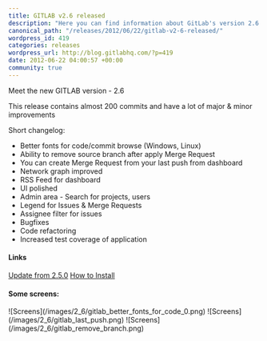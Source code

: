 ```yaml
--- 
title: GITLAB v2.6 released
description: "Here you can find information about GitLab's version 2.6 release. Learn more!"
canonical_path: "/releases/2012/06/22/gitlab-v2-6-released/"
wordpress_id: 419
categories: releases
wordpress_url: http://blog.gitlabhq.com/?p=419
date: 2012-06-22 04:00:57 +00:00
community: true
---
```

<p>Meet the new GITLAB version  - 2.6</p>
<p>This release contains almost 200 commits and have a lot of major & minor improvements</p>
<p>Short changelog:</p>

<ul>
  <li>Better fonts for code/commit browse (Windows, Linux)</li>
  <li>Ability to remove source branch after apply Merge Request</li>
  <li>You can create Merge Request from your last push from dashboard</li>
  <li>Network graph improved</li>
  <li>RSS Feed for dashboard</li>
  <li>UI polished</li>
  <li>Admin area - Search for projects, users</li>
  <li>Legend for Issues & Merge Requests</li>
  <li>Assignee filter for issues</li>
  <li>Bugfixes</li>
  <li>Code refactoring</li>
  <li>Increased test coverage of application</li>
</ul>

<h4>Links</h4>
<a title="Update from 2.5.0" href="https://github.com/gitlabhq/gitlabhq/wiki/From-2.5.0-to-2.6.0">Update from 2.5.0</a>
<a title="How to Install" href="https://about.gitlab.com/install/">How to Install</a>
<h4>Some screens:</h4>
![Screens](/images/2_6/gitlab_better_fonts_for_code_0.png)
![Screens](/images/2_6/gitlab_last_push.png)
![Screens](/images/2_6/gitlab_remove_branch.png)
